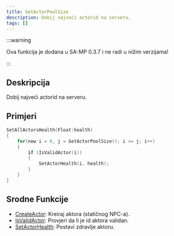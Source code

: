 ```yaml
---
title: GetActorPoolSize
description: Dobij najveći actorid na serveru.
tags: []
---
```


:::warning

Ova funkcija je dodana u SA-MP 0.3.7 i ne radi u nižim verzijama!

:::

## Deskripcija

Dobij najveći actorid na serveru.

## Primjeri

```c
SetAllActorsHealth(Float:health)
{
    for(new i = 0, j = GetActorPoolSize(); i <= j; i++)
    {
        if (IsValidActor(i))
        {
            SetActorHealth(i, health);
        }
    }
}
```

## Srodne Funkcije

- [CreateActor](CreateActor): Kreiraj aktora (statičnog NPC-a).
- [IsValidActor](isValidActor): Provjeri da li je id aktora validan.
- [SetActorHealth](SetActorHealth): Postavi zdravlje aktoru.
